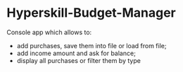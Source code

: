 # Hyperskill-Budget-Manager
Console app which allows to:
- add purchases, save them into file or load from file;
- add income amount and ask for balance;
- display all purchases or filter them by type
